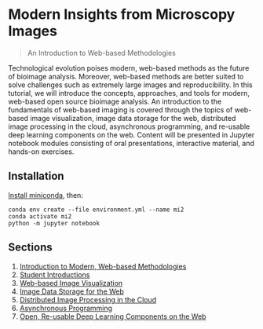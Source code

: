 # Modern Insights from Microscopy Images
> An Introduction to Web-based Methodologies


Technological evolution poises modern, web-based methods as the future of bioimage
analysis. Moreover, web-based methods are better suited to solve challenges such as
extremely large images and reproducibility. In this tutorial, we will introduce the concepts,
approaches, and tools for modern, web-based open source bioimage analysis. An introduction
to the fundamentals of web-based imaging is covered through the topics of web-based image
visualization, image data storage for the web, distributed image processing in the cloud,
asynchronous programming, and re-usable deep learning components on the web. Content will
be presented in Jupyter notebook modules consisting of oral presentations, interactive material,
and hands-on exercises. 

## Installation

[Install miniconda](https://docs.conda.io/projects/conda/en/latest/user-guide/install/),
then:

```
conda env create --file environment.yml --name mi2
conda activate mi2
python -m jupyter notebook
```

## Sections

1. [Introduction to Modern, Web-based Methodologies](./01_Introduction.ipynb)
2. [Student Introductions](./02_Students.ipynb)
3. [Web-based Image Visualization](./03_Visualization.ipynb)
4. [Image Data Storage for the Web](./04_Data_Storage.ipynb)
5. [Distributed Image Processing in the Cloud](./05_Distributed_Processing.ipynb)
6. [Asynchronous Programming](./06_Asynchronous_Programming.ipynb)
7. [Open, Re-usable Deep Learning Components on the Web](./07_Reusable_Components.ipnb)
